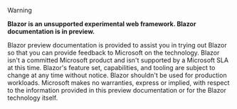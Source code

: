 > [!WARNING]
> **Blazor is an unsupported experimental web framework. Blazor documentation is in preview.**
>
> Blazor preview documentation is provided to assist you in trying out Blazor so that you can provide feedback to Microsoft on the technology. Blazor isn't a committed Microsoft product and isn't supported by a Microsoft SLA at this time. Blazor's feature set, capabilities, and tooling are subject to change at any time without notice. Blazor shouldn't be used for production workloads. Microsoft makes no warranties, express or implied, with respect to the information provided in this preview documentation or for the Blazor technology itself.
